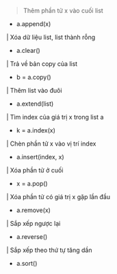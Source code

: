 > Thêm phần tử x vào cuối list
- a.append(x)

| Xóa dữ liệu list, list thành rỗng
- a.clear()

| Trả về bản copy của list
- b = a.copy()

| Thêm list vào đuôi
- a.extend(list)

| Tìm index của giá trị x trong list a
- k = a.index(x)

| Chèn phần tử x vào vị trí index
- a.insert(index, x)

| Xóa phần tử ở cuối
- x = a.pop()

| Xóa phần tử có giá trị x gặp lần đầu 
- a.remove(x)

| Sắp xếp ngược lại
- a.reverse()

| Sắp xếp theo thứ tự tăng dần
- a.sort()


